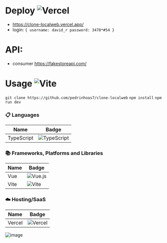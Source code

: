 
# Deploy ![Vercel](https://img.shields.io/badge/vercel-%23000000.svg?style=for-the-badge&logo=vercel&logoColor=white)
 - https://clone-localweb.vercel.app/
 - login:  `{
  username: david_r
  password: 3478*#54
 }`

# API: 
- consumer https://fakestoreapi.com/

# Usage ![Vite](https://img.shields.io/badge/vite-%23646CFF.svg?style=for-the-badge&logo=vite&logoColor=white) 
 `git clone https://github.com/pedrinhoas7/clone-localweb`
 `npm install`
 `npm run dev`

### 📋 Languages
| Name          | Badge                                                                                                                                                                                                                                                   |
| ------------- | ------------------------------------------------------------------------------------------------------------------------------- | 
| TypeScript  | ![TypeScript](https://img.shields.io/badge/typescript-%23007ACC.svg?style=for-the-badge&logo=typescript&logoColor=white)|

### 📚 Frameworks, Platforms and Libraries
| Name          | Badge                                                                                                                                                                                                                                                   |
| ------------- | ------------------------------------------------------------------------------------------------------------------------------- | 
| Vue  | ![Vue.js](https://img.shields.io/badge/vuejs-%2335495e.svg?style=for-the-badge&logo=vuedotjs&logoColor=%234FC08D)| 
| Vite  | ![Vite](https://img.shields.io/badge/vite-%23646CFF.svg?style=for-the-badge&logo=vite&logoColor=white)| 

### ☁️ Hosting/SaaS
| Name          | Badge                                                                                                                                                                                                                                                     |
| ------------- | ------------------------------------------------------------------------------------------------------------------------------- |
| Vercel         | ![Vercel](https://img.shields.io/badge/vercel-%23000000.svg?style=for-the-badge&logo=vercel&logoColor=white)                    |



![image](https://user-images.githubusercontent.com/50623914/232834238-f167fb39-ea3a-4457-80e1-18ee9e3786ee.png)
